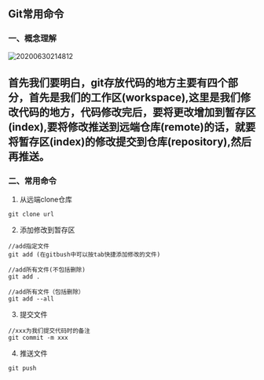 ## Git常用命令

### 一、概念理解

![20200630214812](https://cdn.jsdelivr.net/gh/leiyu1997/PicBed@master/blogs/pictures/20200630214812.png "图片转载自He_quotes")

首先我们要明白，git存放代码的地方主要有四个部分，首先是我们的工作区(workspace),这里是我们修改代码的地方，代码修改完后，要将更改增加到暂存区(index),要将修改推送到远端仓库(remote)的话，就要将暂存区(index)的修改提交到仓库(repository),然后再推送。
---

### 二、常用命令
1. 从远端clone仓库

```
git clone url
```

2. 添加修改到暂存区

```
//add指定文件
git add (在gitbush中可以按tab快捷添加修改的文件)

//add所有文件(不包括删除)
git add .

//add所有文件（包括删除）
git add --all
```

3. 提交文件

```
//xxx为我们提交代码时的备注
git commit -m xxx
```
4. 推送文件

```
git push
```